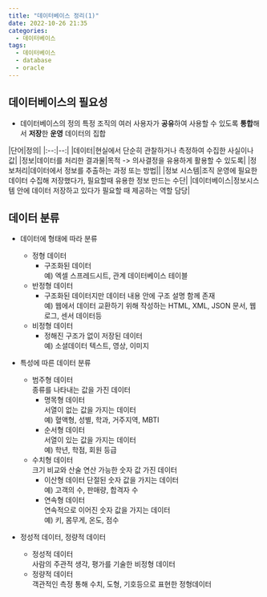 ```yaml
---
title: "데이터베이스 정리(1)"
date: 2022-10-26 21:35
categories:
  - 데이터베이스
tags:
  - 데이터베이스
  - database
  - oracle
---
```




## 데이터베이스의 필요성

* 데이터베이스의 정의
특정 조직의 여러 사용자가 **공유**하여 사용할 수 있도록 **통합**해서 **저장**한 **운영** 데이터의 집합


|단어|정의|
    |:--:|--:|
    |데이터|현실에서 단순히 관찰하거나 측정하여 수집한 사실이나 값|
    |정보|데이터를 처리한 결과물|목적 -> 의사결정을 유용하게 활용할 수 있도록|
    |정보처리|데이터에서 정보를 추출하는 과정 또는 방법||
    |정보 시스템|조직 운영에 필요한 데이터 수집해 저장했다가, 필요할때 유용한 정보 만드는 수단|
    |데이터베이스|정보시스템 안에 데이터 저장하고 있다가 필요할 때 제공하는 역할 담당|

## 데이터 분류

* 데이터에 형태에 따라 분류  
  * 정형 데이터
    * 구조화된 데이터   
    예) 엑셀 스프레드시트, 관계 데이터베이스 테이블
  * 반정형 데이터
    * 구조화된 데이터지만 데이터 내용 안에 구조 설명 함께 존재  
    예) 웹에서 데이터 교환하기 위해 작성하는 HTML, XML, JSON 문서, 웹 로그, 센서 데이터등
  * 비정형 데이터
    * 정해진 구조가 없이 저장된 데이터   
    예) 소셜데이터 텍스트, 영상, 이미지  
  
* 특성에 따른 데이터 분류 
  * 범주형 데이터  
  종류를 나타내는 값을 가진 데이터
    * 명목형 데이터  
    서열이 없는 값을 가지는 데이터  
    예) 혈액형, 성별, 학과, 거주지역, MBTI
    * 순서형 데이터  
    서열이 있는 값을 가지는 데이터  
    예) 학년, 학점, 회원 등급
  * 수치형 데이터  
  크기 비교와 산술 연산 가능한 숫자 값 가진 데이터 
    * 이산형 데이터
    단절된 숫자 값을 가지는 데이터  
    예) 고객의 수, 판매량, 합격자 수
    * 연속형 데이터  
    연속적으로 이어진 숫자 값을 가지는 데이터  
    예) 키, 몸무게, 온도, 점수  

* 정성적 데이터, 정량적 데이터
  * 정성적 데이터  
  사람의 주관적 생각, 평가를 기술한 비정형 데이터
  * 정량적 데이터  
  객관적인 측정 통해 수치, 도형, 기호등으로 표현한 정형데이터


